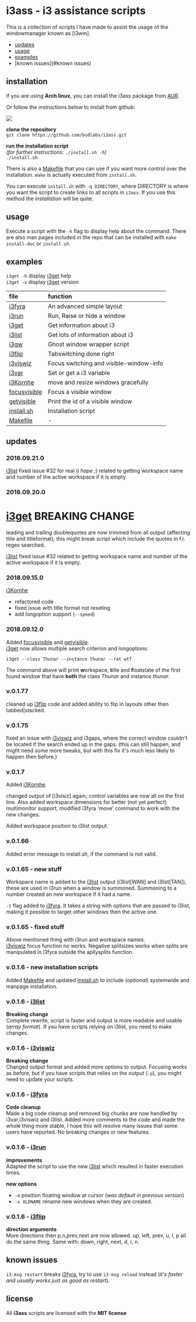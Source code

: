 # i3ass - i3 assistance scripts 

This is a collection of scripts I have made to
assist the usage of the windowmanager known as [i3wm].  

  - [updates](#updates)
  - [usage](#usage)
  - [examples](#examples)
  - [known issues](#known issues)

## installation

If you are using **Arch linux**, you can install the i3ass package from [AUR].  

Or follow the instructions below to install from github:  

[![](https://budrich.github.io/img/awd/assinstafina.gif)](https://budrich.github.io/img/org/assinstafina.gif)

**clone the repository**  
`git clone https://github.com/budlabs/i3ass.git`  

**run the installation script**  
*(for further instructions: `./install.sh -h`)*  
`./install.sh`   

There is also a [Makefile] that you can use if you want more control over the installation. `make` is actually executed from `install.sh`.  

You can execute `install.sh` with `-q DIRECTORY`, where DIRECTORY is where you want the script to create links to all scripts in `i3ass`. If you use this method the *installation* will be quite.

## usage

Execute a script with the `-h` flag to display help about the command. There are also man pages included in the repo that can be installed with `make install-doc` or `install.sh`.

## examples

`i3get -h` display [i3get] help  
`i3get -v` display [i3get] version  


|**file** |     **function**          |
|:--------|:--------------------------|
[i3fyra]  |An advanced simple layout
[i3run]   |Run, Raise or hide a window
[i3get]   |Get information about i3
[i3list]  |Get lots of information about i3 
[i3gw]    |Ghost window wrapper script
[i3flip]  |Tabswitching done right
[i3viswiz]|Focus switching and visible-window-info
[i3var]   |Set or get a i3 variable
[i3Kornhe]|move and resize windows gracefully
[focusvisible]|Focus a visible window
[getvisible]|Print the id of a visible window
[install.sh]|Installation script
[Makefile]| -


## updates

### 2018.09.21.0

[i3list]
fixed issue #32 for real (*i hope ;*) related to getting workspace name and number of the active workspace if it is empty.

### 2018.09.20.0

# [i3get] BREAKING CHANGE
leading and trailing doublequotes are now trimmed from all output (affecting title and titleformat), this might break script which include the quotes in f.i. regex searched.  

[i3list]
fixed issue #32 related to getting workspace name and number of the active workspace if it is empty.

### 2018.09.15.0

[i3Kornhe]
- refactored code
- fixed issue with title format not reseting
- add longoption support (`--speed`)

### 2018.09.12.0

Added [focusvisible] and [getvisible].  
[i3get] now allows multiple search criterion and longoptions:  

```shell
i3get --class Thunar --instance thunar --ret wtf
```

The command above will print **w**orkspace, **t**itle and **f**loatstate of the first found window that have **both** the class *Thunar* and instance *thunar*.  

### v.0.1.77

cleaned up [i3flip] code and added ability to flip in layouts other then tabbed|stacked.

### v.0.1.75

fixed an issue with [i3viswiz] and i3gaps, where
the correct window couldn't be located if the
search  ended up in the gaps. (this can still
happen, and might need some more tweaks, but with
this fix it's much less likely to happen then
before.) 

### v.0.1.7

Added [i3Kornhe] 

changed output of [i3visiz] again, control variables are now all on the first line. Also added workspace dimensions for better (not yet perfect) multimonitor support, modified i3fyra 'move' command to work with the new changes.

Added workspace position to i3list output.

### v.0.1.66

Added error message to install.sh, if the command is not valid.

### v.0.1.65 - new stuff

Workspace name is added to the [i3list] output (i3list[WAN] and i3list[TAN]), these are used in i3run when a window is summoned. Summoning to a number created an new workspace if it had a name.  

`-t` flag added to [i3fyra]. It takes a string with options that are passed to i3list, making it possible to target other windows then the active one.

### v.0.1.65 - fixed stuff
Above mentioned thing with i3run and workspace names.  
[i3viswiz] focus function no works.
Negative splitsizes works when splits are manipulated in i3fyra outside the apllysplits function.

### v.0.1.6 - new installation scripts

Added [Makefile] and updated [install.sh] to include (*optional*) systemwide and manpage installation.

### v.0.1.6 - [i3list]  

**Breaking change**  
Complete rewrite, script is faster and output is more readable and usable (*array format*). If you have scripts relying on i3list, you need to make changes.  

### v.0.1.6 - [i3viswiz]  
**Breaking change**  
Changed output format and added more options to output. Focusing works as before, but if you have scripts that relies on the output (`-p`), you might need to update your scripts.  

### v.0.1.6 - [i3fyra]  
**Code cleanup**  
Made a big code cleanup and removed big chunks are now handled by i3var,i3viswiz and i3list. Added more comments to the code and made the whole thing more stable, I hope this will resolve many issues that some users have reported. No breaking changes or new features.

### v.0.1.6 - [i3run]  

**improvements**  
Adapted the script to use the new [i3list] which resulted in faster execution times.  

**new options**    

  - `-m` position floating window at cursor (*was default in previous version*)  
  - `-x OLDNAME` rename new windows when they are created.

### v.0.1.6 - [i3flip]

**direction arguments**  
More directions then p,n,prev,next are now allowed. up, left, prev, u, l, p all do the same thing. Same with: down, right, next, d, r, n.    

## known issues

`i3-msg restart` breaks [i3fyra], try to use `i3-msg reload` instead (*it's faster and usually works just as good as restart*).

## license

All **i3ass** scripts are licensed with the **MIT license**

[focusvisible]: https://github.com/budRich/i3ass/tree/master/focusvisible
[getvisible]: https://github.com/budRich/i3ass/tree/master/getvisible
[i3flip]: https://github.com/budRich/i3ass/tree/master/i3flip
[i3fyra]: https://github.com/budRich/i3ass/tree/master/i3fyra
[i3gw]: https://github.com/budRich/i3ass/tree/master/i3gw
[i3Kornhe]: https://github.com/budRich/i3ass/tree/master/i3Kornhe
[i3list]: https://github.com/budRich/i3ass/tree/master/i3list
[i3get]: https://github.com/budRich/i3ass/tree/master/i3get
[i3run]: https://github.com/budRich/i3ass/tree/master/i3run
[i3var]: https://github.com/budRich/i3ass/tree/master/i3var
[i3viswiz]: https://github.com/budRich/i3ass/tree/master/i3viswiz
[Makefile]: https://github.com/budRich/i3ass/blob/master/Makefile
[install.sh]: https://github.com/budRich/i3ass/blob/master/install.sh
[i3add]: https://github.com/budRich/scripts/i3add/
[AUR]: https://aur.archlinux.org/packages/i3ass/
[i3]: https://i3wm.org/
